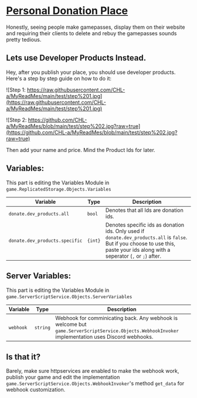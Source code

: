 # [Personal Donation Place](https://github.com/CHL-a/JunkLuaIdeas/blob/main/Stuff/RobloxPlaceShowcases/Donate.rbxl)

Honestly, seeing people make gamepasses, display them on their website and requiring their clients to delete and rebuy the gamepasses sounds pretty tedious. 

## Lets use Developer Products Instead.

Hey, after you publish your place, you should use developer products. Here's a step by step guide on how to do it: 

![Step 1: https://raw.githubusercontent.com/CHL-a/MyReadMes/main/test/step%201.jpg](https://raw.githubusercontent.com/CHL-a/MyReadMes/main/test/step%201.jpg)

![Step 2: https://github.com/CHL-a/MyReadMes/blob/main/test/step%202.jpg?raw=true](https://github.com/CHL-a/MyReadMes/blob/main/test/step%202.jpg?raw=true)

Then add your name and price. Mind the Product Ids for later.

## Variables:

This part is editing the Variables Module in `game.ReplicatedStorage.Objects.Variables`

|Variable|Type|Description|
|---|---|---|
|`donate.dev_products.all`|`bool`|Denotes that all Ids are donation ids.|
|`donate.dev_products.specific`|`{int}`|Denotes specific ids as donation ids. Only used if `donate.dev_products.all` is `false`. But if you choose to use this, paste your ids along with a seperator (`,` or `;`) after.

## Server Variables:

This part is editing the Variables Module in `game.ServerScriptService.Objects.ServerVariables`

|Variable|Type|Description|
|---|---|---|
|`webhook`|`string`|Webhook for comminicating back. Any webhook is welcome but `game.ServerScriptService.Objects.WebhookInvoker` implementation uses Discord webhooks.|

## Is that it?
Barely, make sure httpservices are enabled to make the webhook work, publish your game and edit the implementation `game.ServerScriptService.Objects.WebhookInvoker`'s method `get_data` for webhook customization.
